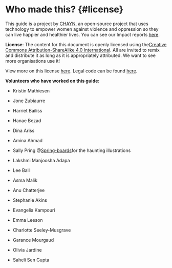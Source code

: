 # Who made this? {#license}

This guide is a project by [CHAYN](http://chayn.co/), an open-source project that uses technology to empower women against violence and oppression so they can live happier and healthier lives. You can see our Impact reports [here](/chayn.gitbooks.io/impact).

**License**: The content for this document is openly licensed using the[Creative Commons Attribution-ShareAlike 4.0 International](http://creativecommons.org/licenses/by-sa/4.0/). All are invited to remix and distribute it as long as it is appropriately attributed. We want to see more organisations use it!

View more on this license [here](https://creativecommons.org/licenses/by/4.0/). Legal code can be found [here](https://creativecommons.org/licenses/by/4.0/legalcode).

**Volunteers who have worked on this guide:**

* Kristin Mathiesen

* Jone Zubiaurre

* Harriet Bailiss

* Hanae Bezad

* Dina Ariss

* Amina Ahmad

* Sally Pring @[Spring-boards](http://www.spring-boards.co.uk/)for the haunting illustrations

* Lakshmi Manjoosha Adapa

* Lee Ball

* Asma Malik

* Anu Chatterjee

* Stephanie Akins

* Evangelia Kampouri

* Emma Leeson

* Charlotte Seeley-Musgrave

* Garance Mourgaud

* Olivia Jardine

* Saheli Sen Gupta



